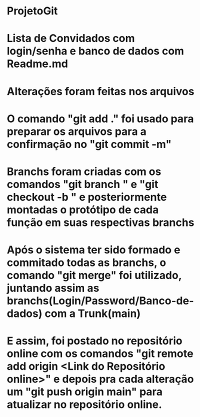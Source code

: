 # ProjetoGit
# Lista de Convidados com login/senha e banco de dados com Readme.md
# Alterações foram feitas nos arquivos
# O comando "git add ." foi usado para preparar os arquivos para a confirmação no "git commit -m"
# Branchs foram criadas com os comandos "git branch <nome>" e "git checkout -b <nome>" e posteriormente montadas o protótipo de cada função em suas respectivas branchs
# Após o sistema ter sido formado e commitado todas as branchs, o comando "git merge" foi utilizado, juntando assim as branchs(Login/Password/Banco-de-dados) com a Trunk(main)
# E assim, foi postado no repositório online com os comandos "git remote add origin <Link do Repositório online>" e depois pra cada alteração um "git push origin main" para atualizar no repositório online.
